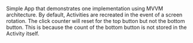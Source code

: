 Simple App that demonstrates one implementation using MVVM architecture. By default, Activities are recreated in the event of a screen rotation. The click counter will reset for the top button but not the bottom button. This is because the count of the bottom button is not stored in the Activity itself.
